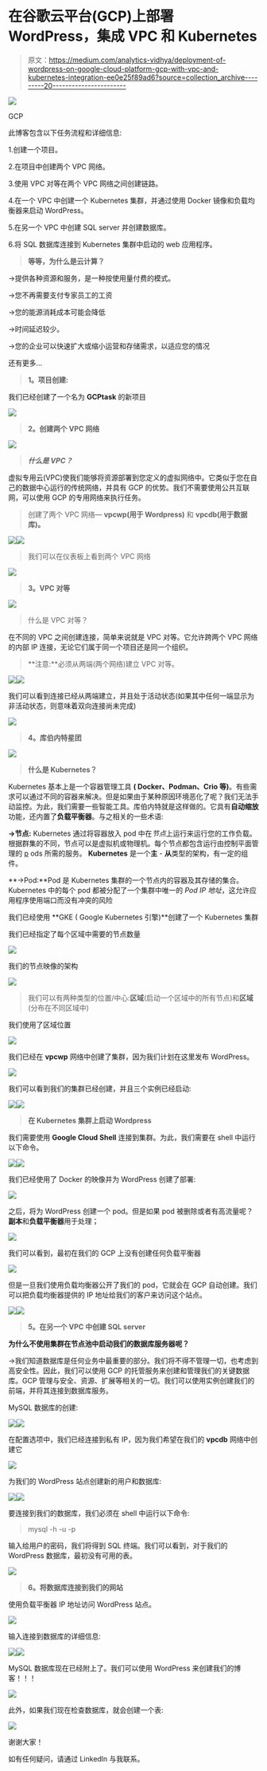# 在谷歌云平台(GCP)上部署 WordPress，集成 VPC 和 Kubernetes

> 原文：<https://medium.com/analytics-vidhya/deployment-of-wordpress-on-google-cloud-platform-gcp-with-vpc-and-kubernetes-integration-ee0e25f89ad6?source=collection_archive---------20----------------------->

![](img/dd10de056b4e973e8bef58281406d07c.png)

GCP

此博客包含以下任务流程和详细信息:

1.创建一个项目。

2.在项目中创建两个 VPC 网络。

3.使用 VPC 对等在两个 VPC 网络之间创建链路。

4.在一个 VPC 中创建一个 Kubernetes 集群，并通过使用 Docker 镜像和负载均衡器来启动 WordPress。

5.在另一个 VPC 中创建 SQL server 并创建数据库。

6.将 SQL 数据库连接到 Kubernetes 集群中启动的 web 应用程序。

> **等等，为什么是云计算？**

→提供各种资源和服务，是一种按使用量付费的模式。

→您不再需要支付专家员工的工资

→您的能源消耗成本可能会降低

→时间延迟较少。

→您的企业可以快速扩大或缩小运营和存储需求，以适应您的情况

还有更多…

> **1。项目创建:**

我们已经创建了一个名为 **GCPtask** 的新项目

![](img/68c79fe21454bc9753597a5211a81f34.png)

> **2。创建两个 VPC 网络**

![](img/ddd360f34fec31f9637e3926da8a435b.png)

> ***什么是 VPC？***

虚拟专用云(VPC)使我们能够将资源部署到您定义的虚拟网络中。它类似于您在自己的数据中心运行的传统网络，并具有 GCP 的优势。我们不需要使用公共互联网，可以使用 GCP 的专用网络来执行任务。

> 创建了两个 VPC 网络— **vpcwp(用于 Wordpress)** 和 **vpcdb(用于数据库)。**

![](img/84b2a82eff4d8d2f316bd7e0f8a58806.png)![](img/82ab150e8112d73ad3e97466e31da384.png)

> 我们可以在仪表板上看到两个 VPC 网络

![](img/113474cbf0e39b33456acba0a3b7dc3b.png)

> **3。VPC 对等**

![](img/f02e88579a2656df34bc4f1d446c0800.png)

> 什么是 VPC 对等？

在不同的 VPC 之间创建连接，简单来说就是 VPC 对等。它允许跨两个 VPC 网络的内部 IP 连接，无论它们属于同一个项目还是同一个组织。

> **注意:**必须从两端(两个网络)建立 VPC 对等。

![](img/d5ffc1ccc4e717b22e02ac613735231d.png)![](img/ea251dd5eef7c09c6807e79f9cbbeba4.png)

我们可以看到连接已经从两端建立，并且处于活动状态(如果其中任何一端显示为非活动状态，则意味着双向连接尚未完成)

![](img/8c442828e2f84edcd51b6bafc0920b71.png)

> **4。库伯内特星团**

![](img/023dbf75fc12dc9358e9ff53f6c2d022.png)

> **什么是 Kubernetes？**

Kubernetes 基本上是一个容器管理工具 **( Docker、Podman、Crio 等)**。有些需求可以通过不同的容器来解决。但是如果由于某种原因环境恶化了呢？我们无法手动监控。为此，我们需要一些智能工具。库伯内特就是这样做的。它具有**自动缩放**功能，还内置了**负载平衡器**。与之相关的一些术语:

**→节点:** Kubernetes 通过将容器放入 pod 中在*节点*上运行来运行您的工作负载。根据群集的不同，节点可以是虚拟机或物理机。每个节点都包含运行由控制平面管理的 [p](https://kubernetes.io/docs/concepts/workloads/pods/) ods 所需的服务。 **Kubernetes** 是一个**主** - **从**类型的架构，有一定的组件。

**→Pod:**Pod 是 Kubernetes 集群的一个节点内的容器及其存储的集合。Kubernetes 中的每个 pod 都被分配了一个集群中唯一的 *Pod IP 地址*，这允许应用程序使用端口而没有冲突的风险

我们已经使用 **GKE ( Google Kubernetes 引擎)**创建了一个 Kubernetes 集群

我们已经指定了每个区域中需要的节点数量

![](img/8242b975f646329113822a18bfbf5e58.png)

我们的节点映像的架构

![](img/9c8068571e6cdbf8a59cdcd5dcf43459.png)

> 我们可以有两种类型的位置/中心:**区域**(启动一个区域中的所有节点)和**区域**(分布在不同区域中)

我们使用了区域位置

![](img/547cfb0db71e523b5e1109d9ee7445fb.png)

我们已经在 **vpcwp** 网络中创建了集群，因为我们计划在这里发布 WordPress。

![](img/824143ccdf77a3497235474f5b9921d0.png)

我们可以看到我们的集群已经创建，并且三个实例已经启动:

![](img/1727f996e7d17c0ee5ab1f2efb7f8735.png)![](img/bb11803d7502ae15903efdc7ff01080c.png)

> **在 Kubernetes 集群上启动 Wordpress**

我们需要使用 **Google Cloud Shell** 连接到集群。为此，我们需要在 shell 中运行以下命令。

![](img/0347865a4b9064198ab4ceb895334655.png)![](img/7a6d77bbc9e69d057e0a42020c334730.png)

我们已经使用了 Docker 的映像并为 WordPress 创建了部署:

![](img/527a31ea9ff8f0dee45f42a031dac45d.png)

之后，将为 WordPress 创建一个 pod。但是如果 pod 被删除或者有高流量呢？**副本**和**负载平衡器**用于处理；

![](img/004c2f8f06c58cf33884966e6a66de80.png)

我们可以看到，最初在我们的 GCP 上没有创建任何负载平衡器

![](img/3a1bebd25ed4101685a35d4636b6cd9e.png)

但是一旦我们使用负载均衡器公开了我们的 pod，它就会在 GCP 自动创建。我们可以把负载均衡器提供的 IP 地址给我们的客户来访问这个站点。

![](img/7857b010950126cefeb51ff49b5de6c4.png)![](img/e9607dacccf74f8335819db338928627.png)

> **5。在另一个 VPC 中创建 SQL server**

**为什么不使用集群在节点池中启动我们的数据库服务器呢？**

→我们知道数据库是任何业务中最重要的部分。我们将不得不管理一切，也考虑到高安全性。因此，我们可以使用 GCP 的托管服务来创建和管理我们的关键数据库。GCP 管理与安全、资源、扩展等相关的一切。我们可以使用实例创建我们的前端，并将其连接到数据库服务。

MySQL 数据库的创建:

![](img/cef84a7da0a648cf30df88093e7906bf.png)![](img/b4d287391f2424e747f891bb25cca8fa.png)

在配置选项中，我们已经连接到私有 IP，因为我们希望在我们的 **vpcdb** 网络中创建它

![](img/678f66643fa9c09eaf59afe393324fb1.png)

为我们的 WordPress 站点创建新的用户和数据库:

![](img/2cb61f85c1af617637e691ec99f75c5c.png)![](img/8d16c14ef8a49e93b312f6a58c85c16a.png)

要连接到我们的数据库，我们必须在 shell 中运行以下命令:

> mysql -h <ip of="" your="" database="" server="">-u <username>-p</username></ip>

输入给用户的密码，我们将得到 SQL 终端。我们可以看到，对于我们的 WordPress 数据库，最初没有可用的表。

![](img/6f724b0af3a72415c91923eaae28c342.png)

> **6。将数据库连接到我们的网站**

使用负载平衡器 IP 地址访问 WordPress 站点。

![](img/ca95d54542284a306d27479c84806c56.png)

输入连接到数据库的详细信息:

![](img/775a06af2f6c02355c4e06941aeaa252.png)![](img/36decd5c8982bf55c5b12e73f7af3507.png)

MySQL 数据库现在已经附上了。我们可以使用 WordPress 来创建我们的博客！！！

![](img/7eb8f88ada1ce84418c6c29c9560f44e.png)

此外，如果我们现在检查数据库，就会创建一个表:

![](img/c88284e149bc0851145adbe752fa1fab.png)

谢谢大家！

如有任何疑问，请通过 Linkedln 与我联系。